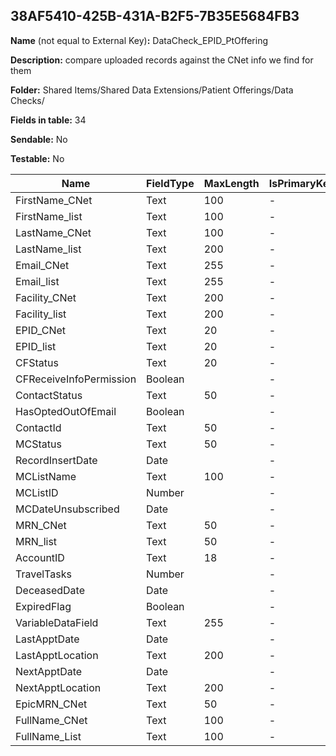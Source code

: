 ## 38AF5410-425B-431A-B2F5-7B35E5684FB3

**Name** (not equal to External Key)**:** DataCheck_EPID_PtOffering

**Description:** compare uploaded records against the CNet info we find for them

**Folder:** Shared Items/Shared Data Extensions/Patient Offerings/Data Checks/

**Fields in table:** 34

**Sendable:** No

**Testable:** No

| Name | FieldType | MaxLength | IsPrimaryKey | IsNullable | DefaultValue |
| --- | --- | --- | --- | --- | --- |
| FirstName_CNet | Text | 100 | - | + |  |
| FirstName_list | Text | 100 | - | + |  |
| LastName_CNet | Text | 100 | - | + |  |
| LastName_list | Text | 200 | - | + |  |
| Email_CNet | Text | 255 | - | + |  |
| Email_list | Text | 255 | - | + |  |
| Facility_CNet | Text | 200 | - | + |  |
| Facility_list | Text | 200 | - | + |  |
| EPID_CNet | Text | 20 | - | + |  |
| EPID_list | Text | 20 | - | + |  |
| CFStatus | Text | 20 | - | + |  |
| CFReceiveInfoPermission | Boolean |  | - | + |  |
| ContactStatus | Text | 50 | - | + |  |
| HasOptedOutOfEmail | Boolean |  | - | + |  |
| ContactId | Text | 50 | - | + |  |
| MCStatus | Text | 50 | - | + |  |
| RecordInsertDate | Date |  | - | + | GetDate() |
| MCListName | Text | 100 | - | + |  |
| MCListID | Number |  | - | + |  |
| MCDateUnsubscribed | Date |  | - | + |  |
| MRN_CNet | Text | 50 | - | + |  |
| MRN_list | Text | 50 | - | + |  |
| AccountID | Text | 18 | - | + |  |
| TravelTasks | Number |  | - | + |  |
| DeceasedDate | Date |  | - | + |  |
| ExpiredFlag | Boolean |  | - | + |  |
| VariableDataField | Text | 255 | - | + |  |
| LastApptDate | Date |  | - | + |  |
| LastApptLocation | Text | 200 | - | + |  |
| NextApptDate | Date |  | - | + |  |
| NextApptLocation | Text | 200 | - | + |  |
| EpicMRN_CNet | Text | 50 | - | + |  |
| FullName_CNet | Text | 100 | - | + |  |
| FullName_List | Text | 100 | - | + |  |
